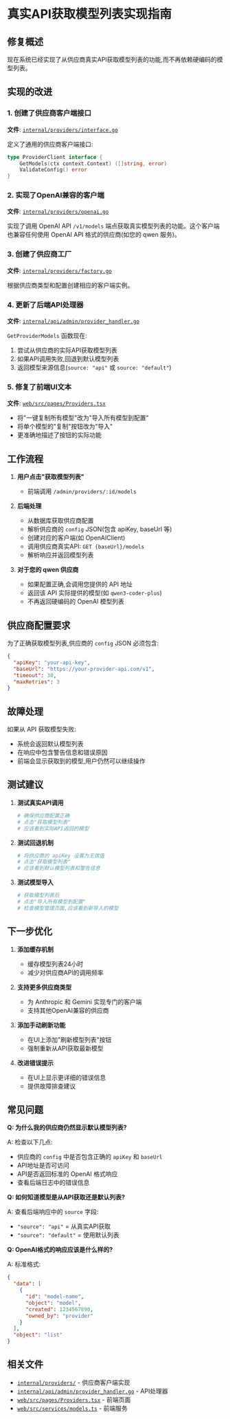 # 真实API获取模型列表实现指南

## 修复概述

现在系统已经实现了从供应商真实API获取模型列表的功能,而不再依赖硬编码的模型列表。

## 实现的改进

### 1. 创建了供应商客户端接口

**文件**: [`internal/providers/interface.go`](llm-fusion-engine/internal/providers/interface.go)

定义了通用的供应商客户端接口:
```go
type ProviderClient interface {
    GetModels(ctx context.Context) ([]string, error)
    ValidateConfig() error
}
```

### 2. 实现了OpenAI兼容的客户端

**文件**: [`internal/providers/openai.go`](llm-fusion-engine/internal/providers/openai.go)

实现了调用 OpenAI API `/v1/models` 端点获取真实模型列表的功能。这个客户端也兼容任何使用 OpenAI API 格式的供应商(如您的 qwen 服务)。

### 3. 创建了供应商工厂

**文件**: [`internal/providers/factory.go`](llm-fusion-engine/internal/providers/factory.go)

根据供应商类型和配置创建相应的客户端实例。

### 4. 更新了后端API处理器

**文件**: [`internal/api/admin/provider_handler.go`](llm-fusion-engine/internal/api/admin/provider_handler.go:120-200)

`GetProviderModels` 函数现在:
1. 尝试从供应商的实际API获取模型列表
2. 如果API调用失败,回退到默认模型列表
3. 返回模型来源信息(`source: "api"` 或 `source: "default"`)

### 5. 修复了前端UI文本

**文件**: [`web/src/pages/Providers.tsx`](llm-fusion-engine/web/src/pages/Providers.tsx:555-585)

- 将"一键复制所有模型"改为"导入所有模型到配置"
- 将单个模型的"复制"按钮改为"导入"
- 更准确地描述了按钮的实际功能

## 工作流程

1. **用户点击"获取模型列表"**
   - 前端调用 `/admin/providers/:id/models`

2. **后端处理**
   - 从数据库获取供应商配置
   - 解析供应商的 `config` JSON(包含 apiKey, baseUrl 等)
   - 创建对应的客户端(如 OpenAIClient)
   - 调用供应商真实API: `GET {baseUrl}/models`
   - 解析响应并返回模型列表

3. **对于您的 qwen 供应商**
   - 如果配置正确,会调用您提供的 API 地址
   - 返回该 API 实际提供的模型(如 `qwen3-coder-plus`)
   - 不再返回硬编码的 OpenAI 模型列表

## 供应商配置要求

为了正确获取模型列表,供应商的 `config` JSON 必须包含:

```json
{
  "apiKey": "your-api-key",
  "baseUrl": "https://your-provider-api.com/v1",
  "timeout": 30,
  "maxRetries": 3
}
```

## 故障处理

如果从 API 获取模型失败:
- 系统会返回默认模型列表
- 在响应中包含警告信息和错误原因
- 前端会显示获取到的模型,用户仍然可以继续操作

## 测试建议

1. **测试真实API调用**
   ```bash
   # 确保供应商配置正确
   # 点击"获取模型列表"
   # 应该看到实际API返回的模型
   ```

2. **测试回退机制**
   ```bash
   # 将供应商的 apiKey 设置为无效值
   # 点击"获取模型列表"
   # 应该看到默认模型列表和警告信息
   ```

3. **测试模型导入**
   ```bash
   # 获取模型列表后
   # 点击"导入所有模型到配置"
   # 检查模型管理页面,应该看到新导入的模型
   ```

## 下一步优化

1. **添加缓存机制**
   - 缓存模型列表24小时
   - 减少对供应商API的调用频率

2. **支持更多供应商类型**
   - 为 Anthropic 和 Gemini 实现专门的客户端
   - 支持其他OpenAI兼容的供应商

3. **添加手动刷新功能**
   - 在UI上添加"刷新模型列表"按钮
   - 强制重新从API获取最新模型

4. **改进错误提示**
   - 在UI上显示更详细的错误信息
   - 提供故障排查建议

## 常见问题

**Q: 为什么我的供应商仍然显示默认模型列表?**

A: 检查以下几点:
- 供应商的 `config` 中是否包含正确的 `apiKey` 和 `baseUrl`
- API地址是否可访问
- API是否返回标准的 OpenAI 格式响应
- 查看后端日志中的错误信息

**Q: 如何知道模型是从API获取还是默认列表?**

A: 查看后端响应中的 `source` 字段:
- `"source": "api"` = 从真实API获取
- `"source": "default"` = 使用默认列表

**Q: OpenAI格式的响应应该是什么样的?**

A: 标准格式:
```json
{
  "data": [
    {
      "id": "model-name",
      "object": "model",
      "created": 1234567890,
      "owned_by": "provider"
    }
  ],
  "object": "list"
}
```

## 相关文件

- [`internal/providers/`](llm-fusion-engine/internal/providers/) - 供应商客户端实现
- [`internal/api/admin/provider_handler.go`](llm-fusion-engine/internal/api/admin/provider_handler.go) - API处理器
- [`web/src/pages/Providers.tsx`](llm-fusion-engine/web/src/pages/Providers.tsx) - 前端页面
- [`web/src/services/models.ts`](llm-fusion-engine/web/src/services/models.ts) - 前端服务